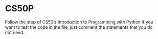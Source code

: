 # CS50P
Follow the step of CS50’s Introduction to Programming with Python
If you want to test the code in the file, just comment the statements that you do not need. 
